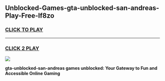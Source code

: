 
## Unblocked-Games-gta-unblocked-san-andreas-Play-Free-lf8zo
<h3>
<a href="https://premium76.site?title=gta-unblocked-san-andreas&ref=23A">CLICK TO PLAY</a></h3>
<hr>

<h3>
<a href="https://premium76.site?title=gta-unblocked-san-andreas&ref=23A">CLICK 2 PLAY</a>
  
</h3>

<a href="https://premium76.site?title=gta-unblocked-san-andreas&ref=23A"><img src="https://clearcache.store/games.png"></a>


**gta-unblocked-san-andreas games unblocked: Your Gateway to Fun and Accessible Online Gaming**
